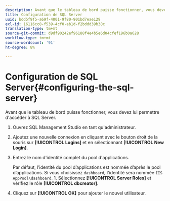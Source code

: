 ```yaml
---
description: Avant que le tableau de bord puisse fonctionner, vous devez lui permettre d'accéder à SQL Server.
title: Configuration de SQL Server
uuid: bdd5f9f5-a69f-4001-9f80-901bd7eae129
exl-id: 16116cc8-f539-4cf0-ab1d-f2bddd39b38c
translation-type: tm+mt
source-git-commit: d9df90242ef96188f4e4b5e6d04cfef196b0a628
workflow-type: tm+mt
source-wordcount: '91'
ht-degree: 8%

---
```


# Configuration de SQL Server{#configuring-the-sql-server}

Avant que le tableau de bord puisse fonctionner, vous devez lui permettre d&#39;accéder à SQL Server.

1. Ouvrez SQL Management Studio en tant qu&#39;administrateur.
1. Ajoutez une nouvelle connexion en cliquant avec le bouton droit de la souris sur **[!UICONTROL Logins]** et en sélectionnant **[!UICONTROL New Login]**.
1. Entrez le nom d&#39;identité complet du pool d&#39;applications.

   Par défaut, l’identité du pool d’applications est nommée d’après le pool d’applications. Si vous choisissez `dashboard`, l&#39;identité sera nommée `IIS AppPool\dashboard`. 1. Sélectionnez **[!UICONTROL Server Roles]** et vérifiez le rôle **[!UICONTROL dbcreator]**.
1. Cliquez sur **[!UICONTROL OK]** pour ajouter le nouvel utilisateur.

